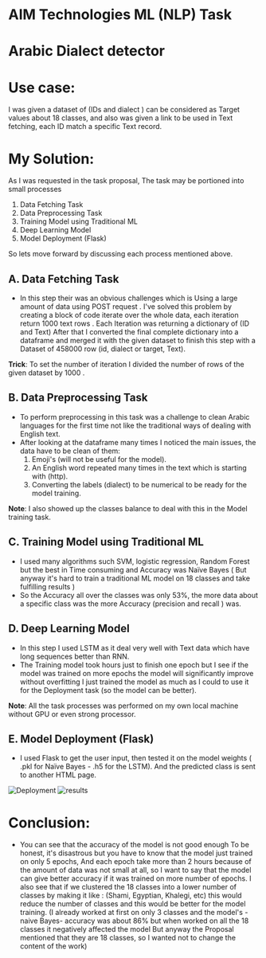 # **AIM Technologies ML (NLP) Task**
# **Arabic Dialect detector**

# Use case: 
I was given a dataset of (IDs and dialect ) can be considered as Target values about 18 classes, and also
was given a link to be used in Text fetching, each ID match a specific Text record.

# My Solution: 
As I was requested in the task proposal, The task may be portioned into small processes
1. Data Fetching Task
2. Data Preprocessing Task
3. Training Model using Traditional ML
4. Deep Learning Model
5. Model Deployment (Flask)


So lets move forward by discussing each process mentioned above.

## A. Data Fetching Task
- In this step their was an obvious challenges which is Using a large amount of data using POST request .
I've solved this problem by creating a block of code iterate over the whole data, each iteration return 1000 text
rows . Each Iteration was returning a dictionary of (ID and Text)
After that I converted the final complete dictionary into a dataframe and merged it with the given dataset to
finish this step with a Dataset of 458000 row (id, dialect or target, Text).

**Trick**: To set the number of iteration I divided the number of rows of the given dataset by 1000 .


## B. Data Preprocessing Task
- To perform preprocessing in this task was a challenge to clean Arabic languages for the first time not like the
traditional ways of dealing with English text.
- After looking at the dataframe many times I noticed the main issues, the data have to be clean of them:
    1. Emoji's (will not be useful for the model).
    2. An English word repeated many times in the text which is starting with (http).
    3. Converting the labels (dialect) to be numerical to be ready for the model training.
    
**Note**: I also showed up the classes balance to deal with this in the Model training task.


## C. Training Model using Traditional ML
- I used many algorithms such SVM, logistic regression, Random Forest but the best in Time consuming and Accuracy was Naïve Bayes ( But anyway it's hard to train a traditional ML model on 18 classes and take fulfilling
results )
- So the Accuracy all over the classes was only 53%, the more data about a specific class was the more Accuracy
(precision and recall ) was.


## D. Deep Learning Model
- In this step I used LSTM as it deal very well with Text data which have long sequences better than RNN.
- The Training model took hours just to finish one epoch but I see if the model was trained on more epochs the model will significantly improve without overfitting I just trained the model as much as I could to use it for the Deployment task (so the model can be better).

**Note**: All the task processes was performed on my own local machine without GPU or even strong processor.


## E. Model Deployment (Flask)
- I used Flask to get the user input, then tested it on the model weights ( .pkl for Naïve Bayes - .h5 for the LSTM). And the predicted class is sent to another HTML page.

![Deployment](https://user-images.githubusercontent.com/29346634/157139981-7955e8c3-e8bf-4044-89d2-808667978217.PNG)
![results](https://user-images.githubusercontent.com/29346634/157140122-563891c9-fb23-46ee-b57e-3df520359716.PNG)



# Conclusion:
- You can see that the accuracy of the model is not good enough To be honest, it's disastrous but you have to know that the model just trained on only 5 epochs, And each epoch take more than 2 hours because of the amount of data was not small at all, so I want to say that the model can give better accuracy if it was trained on more number of epochs. I also see that if we clustered the 18 classes into a lower number of classes by making it like : (Shami, Egyptian, Khalegi, etc) this would reduce the number of classes and this would be better for the model training. (I already worked at first on only 3 classes and the model's -naive Bayes- accuracy was about 86% but when worked on all the 18 classes it negatively affected the model But anyway the Proposal mentioned that they are 18 classes, so I wanted not to change the content of the work)



